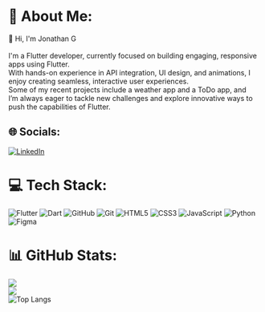 # 💫 About Me:
👋 Hi, I'm Jonathan G<br><br>I'm a Flutter developer, currently focused on building engaging, responsive apps using Flutter. <br>With hands-on experience in API integration, UI design, and animations, I enjoy creating seamless, interactive user experiences. <br>Some of my recent projects include a weather app and a ToDo app, and <br>I’m always eager to tackle new challenges and explore innovative ways to push the capabilities of Flutter.


## 🌐 Socials:
[![LinkedIn](https://img.shields.io/badge/LinkedIn-%230077B5.svg?logo=linkedin&logoColor=white)](https://et.linkedin.com/in/jonathan-getachew) 

# 💻 Tech Stack:
![Flutter](https://img.shields.io/badge/Flutter-%2302569B.svg?style=for-the-badge&logo=Flutter&logoColor=white) ![Dart](https://img.shields.io/badge/dart-%230175C2.svg?style=for-the-badge&logo=dart&logoColor=white) ![GitHub](https://img.shields.io/badge/github-%23121011.svg?style=for-the-badge&logo=github&logoColor=white) ![Git](https://img.shields.io/badge/git-%23F05033.svg?style=for-the-badge&logo=git&logoColor=white) ![HTML5](https://img.shields.io/badge/html5-%23E34F26.svg?style=for-the-badge&logo=html5&logoColor=white) ![CSS3](https://img.shields.io/badge/css3-%231572B6.svg?style=for-the-badge&logo=css3&logoColor=white) ![JavaScript](https://img.shields.io/badge/javascript-%23323330.svg?style=for-the-badge&logo=javascript&logoColor=%23F7DF1E) ![Python](https://img.shields.io/badge/python-3670A0?style=for-the-badge&logo=python&logoColor=ffdd54) ![Figma](https://img.shields.io/badge/figma-%23F24E1E.svg?style=for-the-badge&logo=figma&logoColor=white)
# 📊 GitHub Stats:
![](https://github-readme-stats.vercel.app/api?username=JonathanGech&theme=dark&hide_border=false&include_all_commits=false&count_private=false)<br/>
![](https://github-readme-streak-stats.herokuapp.com/?user=JonathanGech&theme=dark&hide_border=false)<br/>
![Top Langs](https://github-readme-stats.vercel.app/api/top-langs/?username=JonathanGech&theme=dark&hide_border=false&include_all_commits=false&count_private=true&layout=compact)



<!-- Proudly created with GPRM ( https://gprm.itsvg.in ) -->
